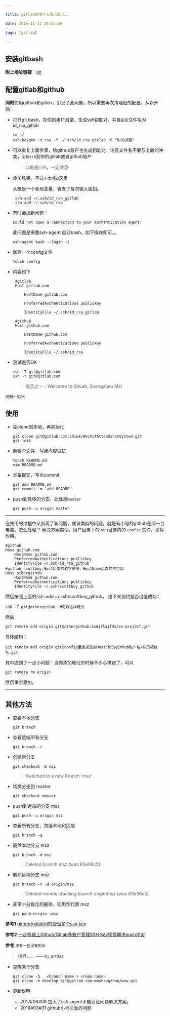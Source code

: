 ```yaml
---

title: gitlab使用个人版v16.11

date: 2016-11-13 20:53:00

tags: [gitlab]

---
```


## 安装gitbash


**附上地址链接**：[git](https://git-scm.com/downloads)

<!-- more -->

## 配置gitlab和github


**同时**使用github和gitlab，引发了此问题，所以需要再次清理旧的配置。从新开始：


* 打开git bash，在你的用户目录，生成ssh钥匙对，并且`指定`文件名为id_rsa_gitlab

   ```
   cd ~/
   ssh-keygen -t rsa -f ~/.ssh/id_rsa_gitlab -C "你的邮箱"
   ```

* 可以重复上面步骤，给github账户也生成钥匙对，注意文件名不要与上面的冲突，`复制ssh`到你的gitlab或者github账户

    > 此处是`公钥`，一定注意


* 添加私钥，不过`不太明白`这里

   大概是一个全局变量，省去了每次输入密钥。

   ```
    ssh-add ~/.ssh/id_rsa_gitlab
    ssh-add ~/.ssh/id_rsa
   ```

* 有时会出新问题：

  ```
  Could not open a connection to your authentication agent.
  ```

  此问题是需要ssh-agent 启动bash。如下操作即可。。

  ```
  ssh-agent bash --login -i
  ```


* 新建一个config文件

    ```
    touch config
    ```

* 内容如下

   ```
    #gitlab
    Host gitlab.com

        HostName gitlab.com

        PreferredAuthentications publickey

        IdentityFile ~/.ssh/id_rsa_gitlab

    #github
    Host github.com

        HostName github.com

        PreferredAuthentications publickey

        IdentityFile ~/.ssh/id_rsa
   ```

* 测试是否OK

   ```
   ssh -T git@gitlab.com
   ssh -t git@gitlab.com
   ```

     > 提示之一：Welcome to GitLab, Shangzhao Ma!


`说明一切OK`


## 使用

* 先clone到本地，再初始化

    ```
    git clone git@gitlab.com:shiwk/WechatAttendanceSystem.git
    git init
    ```

* 新建个文件，写点内容试试

    ```
    touch README.md
    vim README.md
    ```

* 准备提交，写点commit

    ```
    git add README.md
    git commit -m "add README"
    ```

* push到具体的分支，此处是`master`
    ```
    git push -u origin master
    ```


- - - -
在使用的过程中又出现了新问题，或者类似的问题，就是有小号的github在同一台电脑，怎么处理？
解决方案类似，用户目录下的.ssh目录内的 `config` 文件，发挥作用。

```
#github
Host github.com
	HostName github.com
	PreferredAuthentications publickey
	IdentityFile ~/.ssh/id_rsa_github
#github_scottboy,Host后面的名字随便，HostName后面的不可以
Host othergithub
	HostName github.com
	PreferredAuthentications publickey
	IdentityFile ~/.ssh/scottboy_github
```

然后按照上面的ssh-add ~/.ssh/scottboy_github，
接下来测试是否设置成功： 

```
ssh -T git@othergithub  #可以这样玩的 
```

然后

```
git remote add origin git@othergithub:asdjflajfds/xx-project.git 
```

具体结构：

```
git remote add origin git@config里面规定的Host:你的github账户名/你的项目名.git
```

其中遇到了一点小问题：当你添加地址的时候不小心拼错了，可以

```
git remote rm origin
```

然后重新添加。

--------------
## 其他方法


* 查看本地分支

    ```
    git branch
    ```


* 查看远端所有分支

    ```
    git branch -r
    ```

* 创建新分支
    ```
    git checkout -b msz
    ```
    > Switched to a new branch 'msz'



* 切换分支到 master

    ```
    git checkout master
    ```

* push到远端的分支 msz

    ```
    git push -u origin msz
    ```

* 查看所有分支，包括本地和远端

    ```
    git branch -a
    ```

* 删除本地分支 msz

    ```
    git branch -d msz
    ```

    > Deleted branch msz (was 83e06c5).



* 删除远端分支 msz

    ```
    git branch -r -d origin/msz
    ```

    > Deleted remote-tracking branch origin/msz (was 83e06c5).


* 非常十分肯定的删除，即用空代替 msz

    ```
    git push origin :msz
    ```


**参考1** [github/gitlab同时管理多个ssh key](http://xuyuan923.github.io/2014/11/04/github-gitlab-ssh/)

**参考2** [一台机器上Github/Gitlab多账户管理SSH Key切换解决push冲突](http://www.ixirong.com/2015/07/29/how-to-use-github-gitlab-together/)

**参考** `还有一些没有列出`



> 待续…… ——by arther



* 克隆某个分支

    ```
    git clone -b   <branch name > <repo name>
    git clone -b develop git@gitlab.com:mashangzhao/wow.git
    ```


* 更新说明 
  * 2017#08#09  加入了ssh-agent不能认证问题解决方案。
  * 2019#03#31  github小号引发的问题
